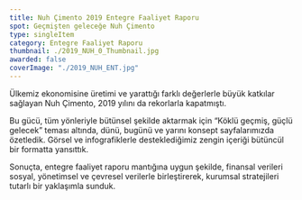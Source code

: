 ```yaml
---
title: Nuh Çimento 2019 Entegre Faaliyet Raporu
spot: Geçmişten geleceğe Nuh Çimento
type: singleItem
category: Entegre Faaliyet Raporu
thumbnail: ./2019_NUH_0_Thumbnail.jpg
awarded: false
coverImage: "./2019_NUH_ENT.jpg"
---
```


Ülkemiz ekonomisine üretimi ve yarattığı farklı değerlerle büyük katkılar sağlayan Nuh Çimento, 2019 yılını da rekorlarla kapatmıştı.

Bu gücü, tüm yönleriyle bütünsel şekilde aktarmak için “Köklü geçmiş, güçlü gelecek” teması altında, dünü, bugünü ve yarını konsept sayfalarımızda özetledik. Görsel ve infografiklerle desteklediğimiz zengin içeriği bütüncül bir formatta yansıttık.

Sonuçta, entegre faaliyet raporu mantığına uygun şekilde, finansal verileri sosyal, yönetimsel ve çevresel verilerle birleştirerek, kurumsal stratejileri tutarlı bir yaklaşımla sunduk.
